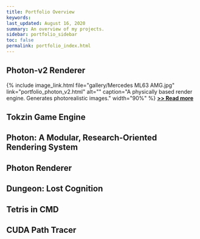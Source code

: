 ```yaml
---
title: Portfolio Overview
keywords: 
last_updated: August 16, 2020
summary: An overview of my projects.
sidebar: portfolio_sidebar
toc: false
permalink: portfolio_index.html
---
```


## Photon-v2 Renderer

{% include image_link.html file="gallery/Mercedes ML63 AMG.jpg" link="portfolio_photon_v2.html" alt="" caption="A physically based render engine. Generates photorealistic images." width="90%" %}
[**>> Read more**](portfolio_photon_v2.html)

## Tokzin Game Engine

## Photon: A Modular, Research-Oriented Rendering System

## Photon Renderer

## Dungeon: Lost Cognition

## Tetris in CMD

## CUDA Path Tracer


